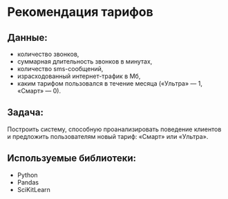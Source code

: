 # Рекомендация тарифов

## Данные:

- количество звонков,
- суммарная длительность звонков в минутах,
- количество sms-сообщений,
- израсходованный интернет-трафик в Мб,
- каким тарифом пользовался в течение месяца («Ультра» — 1, «Смарт» — 0).


## Задача:

Построить систему, способную проанализировать поведение клиентов и предложить пользователям новый тариф: «Смарт» или «Ультра».


## Используемые библиотеки:
- Python
- Pandas
- SciKitLearn




